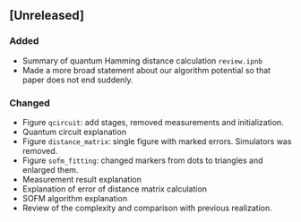 ## [Unreleased]

### Added
- Summary of quantum Hamming distance calculation `review.ipnb`	 
- Made a more broad statement about our algorithm potential so that paper does not end suddenly.

### Changed
- Figure `qcircuit`: add stages, removed measurements and initialization.
- Quantum circuit explanation
- Figure `distance_matrix`: single figure with marked errors. Simulators was removed.
- Figure `sofm_fitting`: changed markers from dots to triangles and enlarged them.
- Measurement result explanation
- Explanation of error of distance matrix calculation
- SOFM algorithm explanation
- Review of the complexity and comparison with previous realization. 
